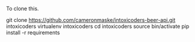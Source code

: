 To clone this.

git clone https://github.com/cameronmaske/intoxicoders-beer-api.git intoxicoders
virtualenv intoxicoders
cd intoxicoders
source bin/activate
pip install -r requirements